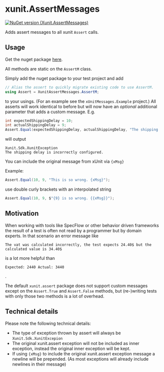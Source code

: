 # xunit.AssertMessages
[![NuGet version (Xunit.AssertMessages)](https://img.shields.io/nuget/v/Xunit.AssertMessages.svg?style=flat-square)](https://www.nuget.org/packages/Xunit.AssertMessages/)

Adds assert messages to all xunit `Assert` calls.

## Usage
Get the nuget package [here](https://www.nuget.org/packages/Xunit.AssertMessages).

All methods are static on the `AssertM` class.

Simply add the nuget package to your test project and add

``` csharp
// Alias the assert to quickly migrate existing code to use AssertM.
using Assert = XunitAssertMessages.AssertM;
```

to your usings. (For an example see the `xUnitMessages.Example` project.)
All asserts will work identical to before but will now have an _optional_ additional 
parameter that adds a custom message. E.g.

``` csharp
int expectedShippingDelay = 10;
int actualShippingDelay = 9;
Assert.Equal(expectedShippingDelay, actualShippingDelay, "The shipping delay is incorrectly configured.");
```

will output
```
Xunit.Sdk.XunitException
The shipping delay is incorrectly configured.
```

You can include the original message from xUnit via `{xMsg}`

Example:
``` csharp
Assert.Equal(10, 9, "This is so wrong. {xMsg}");
```

use double curly brackets with an interpolated string
``` csharp
Assert.Equal(10, 9, $"{9} is so wrong. {{xMsg}}");
```

## Motivation
When working with tools like SpecFlow or other behavior driven frameworks the result of a test
is often not read by a programmer but by domain experts. In that scenario an error message like
```
The vat was calculated incorrectly, the test expects 24.40$ but the calculated value is 34.40$
```

is a lot more helpful than 
```
Expected: 2440 Actual: 3440
```
.

The default `xunit.assert` package does not support custom messages except on the `Assert.True`
and `Assert.False` methods, but (re-)writing tests with only those two methods is a lot of overhead.

## Technical details
Please note the following technical details:

* The type of exception thrown by assert will always be `Xunit.Sdk.XunitExcepion`
* The original xunit.assert exception will not be included as inner exception, instead 
the original inner exception will be kept.
* If using `{xMsg}` to include the original xunit.assert exception message a newline will be prepended.
(As most exceptions will already include newlines in their message)